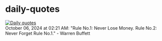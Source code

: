 # daily-quotes
[![Daily quotes](https://github.com/ceepu8/daily-quotes/actions/workflows/daily-quote.yml/badge.svg)](https://github.com/ceepu8/daily-quotes/actions/workflows/daily-quote.yml)<br/>
October 06, 2024 at 02:21 AM: "Rule No.1: Never Lose Money. Rule No.2: Never Forget Rule No.1." - Warren Buffett
